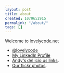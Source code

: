 ```yaml
---
layout: post
title: about
created: 1079652915
permalink: "/about/"
tags: []
---
```

Welcome to lovelycode.net

* <a href="http://twitter.com/lovelycode">@lovelycode</a>
* [My LinkedIn Profile](http://uk.linkedin.com/in/andrewnjackson)
* <a href="http://del.icio.us/beardedstoat" rel="me">Andy's del.icio.us links</a>.
* <a href="http://www.flickr.com/photos/andy-and-eilidh/" rel="me">Our flickr photos</a>.

